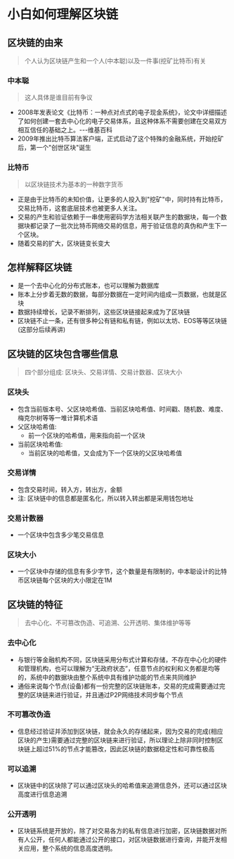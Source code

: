 # 小白如何理解区块链
## 区块链的由来
> 个人认为区块链产生和一个人(中本聪)以及一件事(挖矿比特币)有关

### 中本聪
> 这人具体是谁目前有争议

* 2008年发表论文《比特币：一种点对点式的电子现金系统》，论文中详细描述了如何创建一套去中心化的电子交易体系，且这种体系不需要创建在交易双方相互信任的基础之上。---维基百科
* 2009年推出比特币算法客户端，正式启动了这个特殊的金融系统，开始挖矿后，第一个"创世区块"诞生

### 比特币
> 以区块链技术为基本的一种数字货币

* 正是由于比特币的未知价值，让更多的人投入到"挖矿"中，同时持有比特币，交易比特币，这套底层技术也被更多人关注。
* 交易的产生和验证依赖于一串使用密码学方法相关联产生的数据块，每一个数据块都记录了一批次比特币网络交易的信息，用于验证信息的真伪和产生下一个区块。
* 随着交易的扩大，区块链变长变大

## 怎样解释区块链
* 是一个去中心化的分布式账本，也可以理解为数据库
* 账本上分步着无数的数据，每部分数据在一定时间内组成一页数据，也就是区块
* 数据持续增长，记录不断排列，这些区块链接起来成为了区块链
* 区块链不止一条，还有很多种公有链和私有链，例如以太坊、EOS等等区块链(这部分后续再讲)

## 区块链的区块包含哪些信息
> 四个部分组成: 区块头、交易详情、交易计数器、区块大小

### 区块头
* 包含当前版本号、父区块哈希值、当前区块哈希值、时间戳、随机数、难度、梅克尔树等等一堆计算机术语
* 父区块哈希值:
	* 前一个区块的哈希值，用来指向前一个区块
* 当前区块哈希值:
	* 当前区块的哈希值，又会成为下一个区块的父区块哈希值

### 交易详情
* 包含交易时间，转入方，转出方，金额
* 注: 区块链中的信息都是匿名化，所以转入转出都是采用钱包地址

### 交易计数器
* 一个区块中包含多少笔交易信息

### 区块大小
* 一个区块中存储的信息有多少字节，这个数量是有限制的，中本聪设计的比特币区块链每个区块的大小限定在1M

## 区块链的特征
> 去中心化、不可篡改伪造、可追溯、公开透明、集体维护等等

### 去中心化
* 与银行等金融机构不同，区块链采用分布式计算和存储，不存在中心化的硬件和管理机构，也可以理解为“无政府状态”，任意节点的权利和义务都是均等的，系统中的数据块由整个系统中具有维护功能的节点来共同维护
* 通俗来说每个节点(设备)都有一份完整的区块链账本，交易的完成需要通过完整的区块链来进行验证，并且通过P2P网络技术同步每个节点

### 不可篡改伪造
* 信息经过验证并添加到区块链，就会永久的存储起来，因为交易的完成(相应区块的产生)需要通过完整的区块链来进行验证，所以理论上除非同时控制区块链上超过51%的节点才能篡改，因此区块链的数据稳定性和可靠性极高

### 可以追溯
* 区块链中的区块除了可以通过区块头的哈希值来追溯信息外，还可以通过区块高度进行信息追溯

### 公开透明
* 区块链系统是开放的，除了对交易各方的私有信息进行加密，区块链数据对所有人公开，任何人都能通过公开的接口，对区块链数据进行查询，并能开发相关应用，整个系统的信息高度透明。
